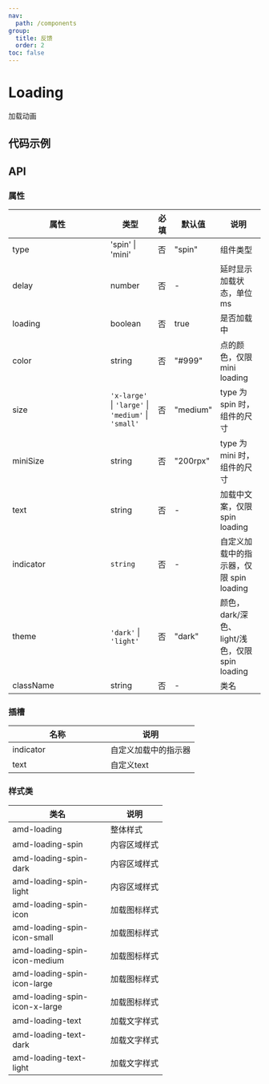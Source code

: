 ```yaml
---
nav:
  path: /components
group:
  title: 反馈
  order: 2
toc: false
---
```

# Loading
加载动画

## 代码示例
<code src='../../demo/pages/Loading'></code>

## API

### 属性
| 属性 | 类型 | 必填 | 默认值 | 说明 |
| -----|-----|-----|-----|----- |
| type | 'spin' &verbar; 'mini' | 否 | "spin" | 组件类型 |
| delay | number | 否 | - | 延时显示加载状态，单位 ms |
| loading | boolean | 否 | true | 是否加载中 |
| color | string | 否 | "#999" | 点的颜色，仅限 mini loading |
| size | `'x-large'` &verbar; `'large'` &verbar; `'medium'` &verbar; `'small'` | 否 | "medium" | type 为 spin 时，组件的尺寸 |
| miniSize | string | 否 | "200rpx" | type 为 mini 时，组件的尺寸 |
| text | string | 否 | - | 加载中文案，仅限 spin loading |
| indicator | `string` | 否 | - | 自定义加载中的指示器，仅限 spin loading |
| theme | `'dark'` &verbar; `'light'` | 否 | "dark" | 颜色，dark/深色、 light/浅色，仅限 spin loading |
| className | string | 否 | - | 类名 |
    
### 插槽
| 名称 | 说明 |
| ----|----|
| indicator | 自定义加载中的指示器 |
| text | 自定义text |

### 样式类
| 类名 | 说明 |
| ----|----|
| amd-loading | 整体样式 |
| amd-loading-spin | 内容区域样式 |
| amd-loading-spin-dark | 内容区域样式 |
| amd-loading-spin-light | 内容区域样式 |
| amd-loading-spin-icon | 加载图标样式 |
| amd-loading-spin-icon-small | 加载图标样式 |
| amd-loading-spin-icon-medium | 加载图标样式 |
| amd-loading-spin-icon-large | 加载图标样式 |
| amd-loading-spin-icon-x-large | 加载图标样式 |
| amd-loading-text | 加载文字样式 |
| amd-loading-text-dark | 加载文字样式 |
| amd-loading-text-light | 加载文字样式 |

<style> 
table th:first-of-type { width: 180px; } 
.__dumi-default-layout-content article table:first-of-type th:nth-of-type(2)  {
    width: 140px
} 
.__dumi-default-layout-content article table:first-of-type th:nth-of-type(3)  {
    width: 30px
} 
.__dumi-default-layout-content article table:first-of-type th:nth-of-type(4)  {
    width: 50px
} 
.__dumi-default-layout-content article table:nth-of-type(3) th:first-of-type  {
    width: 300px
} 

</style> 